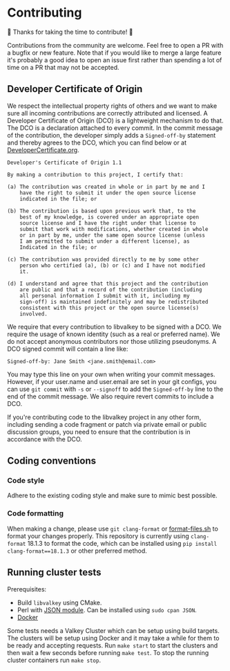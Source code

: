 # Contributing

:tada: Thanks for taking the time to contribute! :tada:

Contributions from the community are welcome. Feel free to open a PR with a bugfix or new feature.
Note that if you would like to merge a large feature it's probably a good idea to open an issue first rather than spending a lot of time on a PR that may not be accepted.

## Developer Certificate of Origin

We respect the intellectual property rights of others and we want to make sure
all incoming contributions are correctly attributed and licensed. A Developer
Certificate of Origin (DCO) is a lightweight mechanism to do that. The DCO is
a declaration attached to every commit. In the commit message of the contribution,
the developer simply adds a `Signed-off-by` statement and thereby agrees to the DCO,
which you can find below or at [DeveloperCertificate.org](http://developercertificate.org/).

```text
Developer's Certificate of Origin 1.1

By making a contribution to this project, I certify that:

(a) The contribution was created in whole or in part by me and I
    have the right to submit it under the open source license
    indicated in the file; or

(b) The contribution is based upon previous work that, to the
    best of my knowledge, is covered under an appropriate open
    source license and I have the right under that license to
    submit that work with modifications, whether created in whole
    or in part by me, under the same open source license (unless
    I am permitted to submit under a different license), as
    Indicated in the file; or

(c) The contribution was provided directly to me by some other
    person who certified (a), (b) or (c) and I have not modified
    it.

(d) I understand and agree that this project and the contribution
    are public and that a record of the contribution (including
    all personal information I submit with it, including my
    sign-off) is maintained indefinitely and may be redistributed
    consistent with this project or the open source license(s)
    involved.
```

We require that every contribution to libvalkey to be signed with a DCO. We require the
usage of known identity (such as a real or preferred name). We do not accept anonymous
contributors nor those utilizing pseudonyms. A DCO signed commit will contain a line like:

```text
Signed-off-by: Jane Smith <jane.smith@email.com>
```

You may type this line on your own when writing your commit messages. However, if your
user.name and user.email are set in your git configs, you can use `git commit` with `-s`
or `--signoff` to add the `Signed-off-by` line to the end of the commit message. We also
require revert commits to include a DCO.

If you're contributing code to the libvalkey project in any other form, including
sending a code fragment or patch via private email or public discussion groups,
you need to ensure that the contribution is in accordance with the DCO.

## Coding conventions

### Code style

Adhere to the existing coding style and make sure to mimic best possible.

### Code formatting

When making a change, please use `git clang-format` or [format-files.sh](./scripts/format-files.sh) to format your changes properly.
This repository is currently using `clang-format` 18.1.3 to format the code, which can be installed using `pip install clang-format==18.1.3` or other preferred method.

## Running cluster tests

Prerequisites:

* Build `libvalkey` using CMake.
* Perl with [JSON module](https://metacpan.org/pod/JSON). Can be installed using `sudo cpan JSON`.
* [Docker](https://docs.docker.com/engine/install/)

Some tests needs a Valkey Cluster which can be setup using build targets.
The clusters will be setup using Docker and it may take a while for them to be ready and accepting requests.
Run `make start` to start the clusters and then wait a few seconds before running `make test`.
To stop the running cluster containers run `make stop`.
